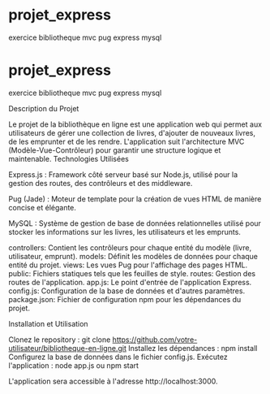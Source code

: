 # projet_express
exercice bibliotheque mvc pug express mysql
# projet_express
exercice bibliotheque mvc pug express mysql

Description du Projet

Le projet de la bibliothèque en ligne est une application web qui permet aux utilisateurs de gérer une collection de livres, d'ajouter de nouveaux livres, de les emprunter et de les rendre. L'application suit l'architecture MVC (Modèle-Vue-Contrôleur) pour garantir une structure logique et maintenable.
Technologies Utilisées

Express.js : Framework côté serveur basé sur Node.js, utilisé pour la gestion des routes, des contrôleurs et des middleware.

Pug (Jade) : Moteur de template pour la création de vues HTML de manière concise et élégante.

MySQL : Système de gestion de base de données relationnelles utilisé pour stocker les informations sur les livres, les utilisateurs et les emprunts.

controllers: Contient les contrôleurs pour chaque entité du modèle (livre, utilisateur, emprunt).
models: Définit les modèles de données pour chaque entité du projet.
views: Les vues Pug pour l'affichage des pages HTML.
public: Fichiers statiques tels que les feuilles de style.
routes: Gestion des routes de l'application.
app.js: Le point d'entrée de l'application Express.
config.js: Configuration de la base de données et d'autres paramètres.
package.json: Fichier de configuration npm pour les dépendances du projet.

Installation et Utilisation

Clonez le repository : git clone https://github.com/votre-utilisateur/bibliotheque-en-ligne.git
Installez les dépendances : npm install
Configurez la base de données dans le fichier config.js.
Exécutez l'application : node app.js ou npm start

L'application sera accessible à l'adresse http://localhost:3000.

